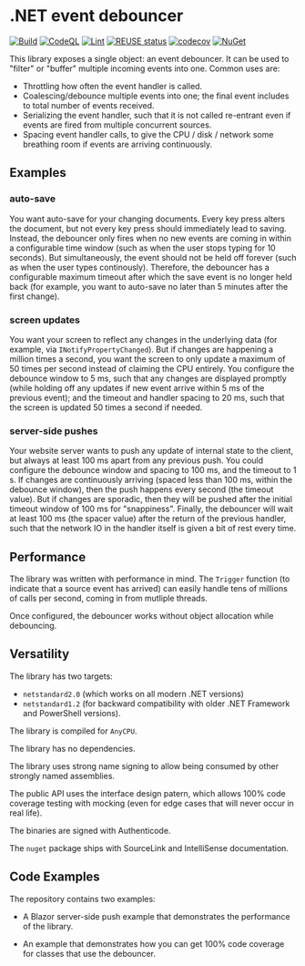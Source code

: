 <!--
SPDX-FileCopyrightText: 2021 Frans van Dorsselaer

SPDX-License-Identifier: MIT
-->

# .NET event debouncer

[![Build](https://github.com/dorssel/dotnet-debounce/actions/workflows/dotnet.yml/badge.svg?branch=master)](https://github.com/dorssel/dotnet-debounce/actions?query=workflow%3ABuild+branch%3Amaster)
[![CodeQL](https://github.com/dorssel/dotnet-debounce/actions/workflows/codeql.yml/badge.svg?branch=master)](https://github.com/dorssel/dotnet-debounce/actions?query=workflow%3ACodeQL+branch%3Amaster)
[![Lint](https://github.com/dorssel/dotnet-debounce/actions/workflows/lint.yml/badge.svg?branch=master)](https://github.com/dorssel/dotnet-debounce/actions?query=workflow%3ALint+branch%3Amaster)
[![REUSE status](https://api.reuse.software/badge/github.com/dorssel/dotnet-debounce)](https://api.reuse.software/info/github.com/dorssel/dotnet-debounce)
[![codecov](https://codecov.io/gh/dorssel/dotnet-debounce/branch/master/graph/badge.svg?token=L0QI0AZRJI)](https://codecov.io/gh/dorssel/dotnet-debounce)
[![NuGet](https://img.shields.io/nuget/v/Dorssel.Utilities.Debounce?logo=nuget)](https://www.nuget.org/packages/Dorssel.Utilities.Debounce)

This library exposes a single object: an event debouncer. It can be used to "filter" or "buffer" multiple incoming events into one.
Common uses are:

- Throttling how often the event handler is called.
- Coalescing/debounce multiple events into one; the final event includes to total number of events received.
- Serializing the event handler, such that it is not called re-entrant even if events are fired from multiple concurrent sources.
- Spacing event handler calls, to give the CPU / disk / network some breathing room if events are arriving continuously.

## Examples

### auto-save

You want auto-save for your changing documents. Every key press alters the document, but not every key press should immediately lead
to saving. Instead, the debouncer only fires when no new events are coming in within a configurable time window
(such as when the user stops typing for 10 seconds). But simultaneously,   the event should not be held off forever
(such as when the user types continously). Therefore, the debouncer has a configurable maximum
timeout after which the save event is no longer held back (for example, you want to auto-save no later than 5 minutes after the first
change).

### screen updates

You want your screen to reflect any changes in the underlying data (for example, via `INotifyPropertyChanged`). But if changes are
happening a million times a second, you want the screen to only update a maximum of 50 times per second instead of claiming the CPU entirely.
You configure the debounce window to 5 ms, such that any changes are displayed promptly (while holding off any updates if new event arrive
within 5 ms of the previous event); and the timeout and handler spacing to 20 ms,
such that the screen is updated 50 times a second if needed.

### server-side pushes

Your website server wants to push any update of internal state to the client, but always at least 100 ms apart from any previous
push. You could configure the debounce window and spacing to 100 ms, and the timeout to 1 s. If changes are continuously arriving
(spaced less than 100 ms, within the debounce window), then the push happens every second (the timeout value). But if changes
are sporadic, then they will be pushed after the initial timeout window of 100 ms for "snappiness". Finally, the debouncer will wait at least 100 ms
(the spacer value) after the return of the previous handler, such that the network IO in the handler itself is given a bit
of rest every time.

## Performance

The library was written with performance in mind. The `Trigger` function (to indicate that a source event has arrived) can easily handle
tens of millions of calls per second, coming in from mutliple threads.

Once configured, the debouncer works without object allocation while debouncing.

## Versatility

The library has two targets:

- `netstandard2.0` (which works on all modern .NET versions)
- `netstandard1.2` (for backward compatibility with older .NET Framework and PowerShell versions).

The library is compiled for `AnyCPU`.

The library has no dependencies.

The library uses strong name signing to allow being consumed by other strongly named assemblies.

The public API uses the interface design patern, which allows 100% code coverage testing with mocking (even for edge cases that will
never occur in real life).

The binaries are signed with Authenticode.

The `nuget` package ships with SourceLink and IntelliSense documentation.

## Code Examples

The repository contains two examples:

- A Blazor server-side push example that demonstrates the performance of the library.

- An example that demonstrates how you can get 100% code coverage for classes that use the debouncer.
